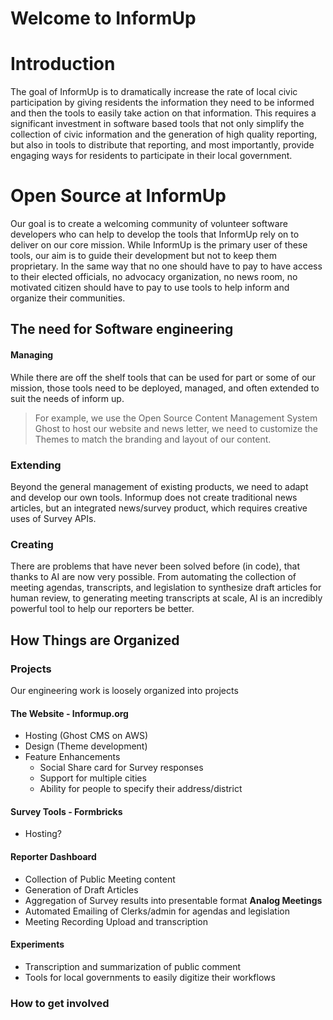 #  Welcome to InformUp

# Introduction
The goal of InformUp is to dramatically increase the rate of local civic participation by giving residents the information they need to be informed and then the tools to easily take action on that information. This requires a significant investment in software based tools that not only simplify the collection of civic information and the generation of high quality reporting, but also in tools to distribute that reporting, and most importantly, provide engaging ways for residents to participate in their local government.
# Open Source at InformUp
Our goal is to create a welcoming community of volunteer software developers who can help to develop the tools that InformUp rely on to deliver on our core mission. While InformUp is the primary user of these tools, our aim is to guide their development but not to keep them proprietary. In the same way that no one should have to pay to have access to their elected officials, no advocacy organization, no news room, no motivated citizen should have to pay to use tools to help inform and organize their communities.
## **The need for Software engineering**
#### Managing
While there are off the shelf tools that can be used for part or some of our mission, those tools need to be deployed, managed, and often extended to suit the needs of inform up. 
>  For example, we use the Open Source Content Management System Ghost to host our website and news letter, we need to  customize the Themes to match the branding and layout of our content.
### Extending
Beyond the general management of existing products, we need to adapt and develop our own tools. Informup does not create traditional news articles, but an integrated news/survey product, which requires creative uses of Survey APIs.
### Creating
There are problems that have never been solved before (in code), that thanks to AI are now very possible. From automating the collection of meeting agendas, transcripts, and legislation to synthesize draft articles for human review, to generating meeting transcripts at scale, AI is  an incredibly powerful tool to help our reporters be better. 
## How Things are Organized
### Projects
Our engineering work is loosely organized into projects
#### The Website - Informup.org
- Hosting (Ghost CMS on AWS)
- Design (Theme development)
- Feature Enhancements
	- Social Share card for Survey responses
	- Support for multiple cities
	- Ability for people to specify their address/district

#### Survey Tools - Formbricks
- Hosting?
#### Reporter Dashboard
- Collection of Public Meeting content
- Generation of Draft Articles
- Aggregation of Survey results into presentable format
**Analog Meetings**
- Automated Emailing of Clerks/admin for agendas and legislation
- Meeting Recording Upload and transcription
#### Experiments
- Transcription and summarization of public comment
- Tools for local governments to easily digitize their workflows
### How to get involved
